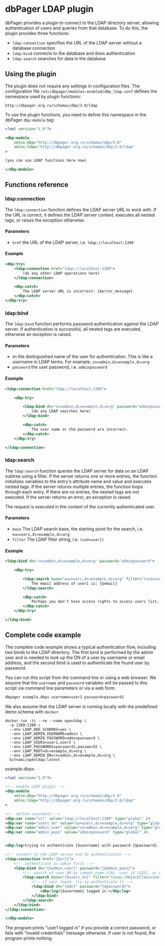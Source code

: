 # dbPager LDAP plugin

dbPager provides a plugin to connect to the LDAP directory server, allowing authentication of users and queries from that database. To do this, the plugin provides three functions:

- `ldap:connection` specifies the URL of the LDAP server without a database connection
- `ldap:bind` connects to the database and does authentication
- `ldap:search` searches for data in the database

## Using the plugin

The plugin does not require any settings in configuration files. The configuration file `/etc/dbpager/modules-enabled/dbp_ldap.conf` defines the namespace used by plugin functions:

`http://dbpager.org.ru/schemas/dbp/3.0/ldap`

To use the plugin functions, you need to define this namespace in the dbPager `dbp:module` tag:

```xml
<?xml version="1.0"?>

<dbp:module
	xmlns:dbp="http://dbpager.org.ru/schemas/dbp/3.0"
	xmlns:ldap="http://dbpager.org.ru/schemas/dbp/3.0/ldap"
>

(you can use LDAP functions here now)

</dbp:module>
```

## Functions reference

### ldap:connection

The `ldap:connection` function defines the LDAP server URL to work with. If the URL is correct, it defines the LDAP server context, executes all nested tags, or raises the exception otherwise.

#### Parameters

- `href` the URL of the LDAP server, i.e. `ldap://localhost:1389`

#### Example

```xml
<dbp:try>
    <ldap:connection href="ldap://localhost:1389">
        (do any other LDAP operations here)
    </ldap:connection>

    <dbp:catch>
        The LDAP server URL is incorrect: {$error_message}
    </dbp:catch>
</dbp:try>
```

### ldap:bind

The `ldap:bind` function performs password authentication against the LDAP server. If authentication is successful, all nested tags are executed, otherwise an exception is raised.

#### Parameters

- `dn` the distinguished name of the user for authentication. This is like a username in LDAP terms. For example, `cn=admin,dc=example,dc=org`
- `password` the user password, i.e. `adminpassword`

#### Example

```xml
<ldap:connection href="ldap://localhost:1389">

    <dbp:try>

        <ldap:bind dn="cn=admin,dc=example,dc=org" password="adminpassword">
            (do any LDAP searches here)
        </ldap:bind>

        <dbp:catch>
            The user name or the password are incorrect.
        </dbp:catch>
    </dbp:try>

</ldap:connection>
```

### ldap:search

The `ldap:search` function queries the LDAP server for data on an LDAP subtree using a filter. If the server returns one or more entries, the function initializes variables to the entry's attribute name and value and executes nested tags. If the server returns multiple entries, the function loops through each entry. If there are no entries, the nested tags are not executed. If the server returns an error, an exception is raised.

The request is executed in the context of the currently authenticated user.

#### Parameters

- `base` The LDAP search base, the starting point for the search, i.e. `ou=users,dc=example,dc=org`
- `filter` The LDAP filter string, i.e. `(uid=user1)`

#### Example

```xml
<ldap:bind dn="cn=admin,dc=example,dc=org" password="adminpassword">

    <dbp:try>

        <ldap:search base="ou=users,dc=example,dc=org" filter="(uid=user1)">
            The email address of user1 is: {$email}
        </ldap:search>

        <dbp:catch>
            Perhaps you don't have access rights to access users list, LDAP server error: {$error_message}
        </dbp:catch>
    </dbp:try>

</ldap:bind>
```

## Complete code example

The complete code example shows a typical authentication flow, including two binds to the LDAP directory. The first bind is performed by the admin user and is needed to look up the DN of a user by username or email address, and the second bind is used to authenticate the found user by password.

You can run this script from the command line or using a web browser. We assume that the `username` and `password` variables will be passed to this script via command line parameters or via a web form:

```bash
dbpager example.dbpx username=user1 password=password1
```

We also assume that the LDAP server is running locally with the predefined demo schema with `docker`:

```
docker run -ti --rm --name openldap \
  -p 1389:1389 \
  --env LDAP_ADD_SCHEMAS=yes \
  --env LDAP_ADMIN_USERNAME=admin \
  --env LDAP_ADMIN_PASSWORD=adminpassword \
  --env LDAP_USERS=user1,user2 \
  --env LDAP_PASSWORDS=password1,password2 \
  --env LDAP_ROOT=dc=example,dc=org \
  --env LDAP_ADMIN_DN=cn=admin,dc=example,dc=org \
  bitnami/openldap:latest
```

example.dbpx:
```xml
<?xml version="1.0"?>

<!-- enable LDAP plugin -->
<dbp:module
	xmlns:dbp="http://dbpager.org.ru/schemas/dbp/3.0"
	xmlns:ldap="http://dbpager.org.ru/schemas/dbp/3.0/ldap"
>

<!-- define constants -->
<dbp:var name="url" value="ldap://localhost:1389" type="global" />
<dbp:var name="users_dn" value="ou=users,dc=example,dc=org" type="global" />
<dbp:var name="admin_user" value="cn=admin,dc=example,dc=org" type="global" />
<dbp:var name="admin_pass" value="adminpassword" type="global" />


<dbp:log>trying to authenticate {$username} with password {$password}...</dbp:log>

<!-- connect to the LDAP server and do authentication -->
<ldap:connection href="{$url}">
	<!-- authenticate as admin first -->
	<ldap:bind dn="{$admin_user}" password="{$admin_pass}">
		<!-- search of user DN by common name (CN), user id (UID), or email -->
		<ldap:search base="{$users_dn}" filter="(&amp;(ObjectClass=inetorgperson)(|(cn={$username})(uid={$username})(email={$username})))">
			<!-- if user found, try to authenticate it -->
			<ldap:bind dn="{$dn}" password="{$password}">
				<dbp:log>{$username} logged in.</dbp:log>
			</ldap:bind>
		</ldap:search>
	</ldap:bind>
</ldap:connection>

</dbp:module>
```

The program prints "user1 logged in" if you provide a correct password, or fails with "invalid credentials" message otherwise. If user is not found, the program prints nothing.